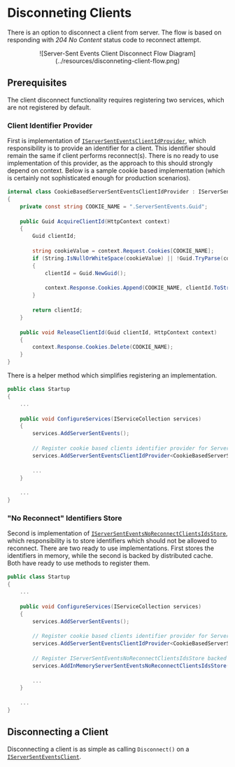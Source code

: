 ﻿# Disconneting Clients

There is an option to disconnect a client from server. The flow is based on responding with *204 No Content* status code to reconnect attempt.

<center>![Server-Sent Events Client Disconnect Flow Diagram](../resources/disconneting-client-flow.png)</center>

## Prerequisites

The client disconnect functionality requires registering two services, which are not registered by default.

### Client Identifier Provider

First is implementation of [`IServerSentEventsClientIdProvider`](../api/Lib.AspNetCore.ServerSentEvents.IServerSentEventsClientIdProvider.html), which responsibility is to provide an identifier for a client. This identifier should remain the same if client performs reconnect(s). There is no ready to use implementation of this provider, as the approach to this should strongly depend on context. Below is a sample cookie based implementation (which is certainly not sophisticated enough for production scenarios).

```cs
internal class CookieBasedServerSentEventsClientIdProvider : IServerSentEventsClientIdProvider
{
    private const string COOKIE_NAME = ".ServerSentEvents.Guid";

    public Guid AcquireClientId(HttpContext context)
    {
        Guid clientId;

        string cookieValue = context.Request.Cookies[COOKIE_NAME];
        if (String.IsNullOrWhiteSpace(cookieValue) || !Guid.TryParse(cookieValue, out clientId))
        {
            clientId = Guid.NewGuid();

            context.Response.Cookies.Append(COOKIE_NAME, clientId.ToString());
        }

        return clientId;
    }

    public void ReleaseClientId(Guid clientId, HttpContext context)
    {
        context.Response.Cookies.Delete(COOKIE_NAME);
    }
}
```

There is a helper method which simplifies registering an implementation.

```cs
public class Startup
{
    ...

    public void ConfigureServices(IServiceCollection services)
    {
        services.AddServerSentEvents();

        // Register cookie based clients identifier provider for Server Sent Events
        services.AddServerSentEventsClientIdProvider<CookieBasedServerSentEventsClientIdProvider>();

        ...
    }

    ...
}
```

### "No Reconnect" Identifiers Store

Second is implementation of [`IServerSentEventsNoReconnectClientsIdsStore`](../api/Lib.AspNetCore.ServerSentEvents.IServerSentEventsNoReconnectClientsIdsStore.html), which responsibility is to store identifiers which should not be allowed to reconnect. There are two ready to use implementations. First stores the identifiers in memory, while the second is backed by distributed cache. Both have ready to use methods to register them.

```cs
public class Startup
{
    ...

    public void ConfigureServices(IServiceCollection services)
    {
        services.AddServerSentEvents();

        // Register cookie based clients identifier provider for Server Sent Events
        services.AddServerSentEventsClientIdProvider<CookieBasedServerSentEventsClientIdProvider>();

        // Register IServerSentEventsNoReconnectClientsIdsStore backed by memory store.
        services.AddInMemoryServerSentEventsNoReconnectClientsIdsStore();

        ...
    }

    ...
}
```

## Disconnecting a Client

Disconnecting a client is as simple as calling `Disconnect()` on a [`IServerSentEventsClient`](../api/Lib.AspNetCore.ServerSentEvents.IServerSentEventsClient.html).